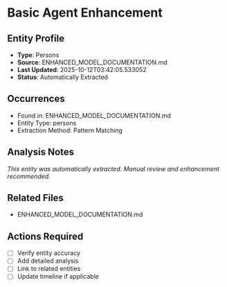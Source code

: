 # Basic Agent Enhancement

## Entity Profile
- **Type**: Persons
- **Source**: ENHANCED_MODEL_DOCUMENTATION.md
- **Last Updated**: 2025-10-12T03:42:05.533052
- **Status**: Automatically Extracted

## Occurrences
- Found in: ENHANCED_MODEL_DOCUMENTATION.md
- Entity Type: persons
- Extraction Method: Pattern Matching

## Analysis Notes
*This entity was automatically extracted. Manual review and enhancement recommended.*

## Related Files
- ENHANCED_MODEL_DOCUMENTATION.md

## Actions Required
- [ ] Verify entity accuracy
- [ ] Add detailed analysis
- [ ] Link to related entities
- [ ] Update timeline if applicable
